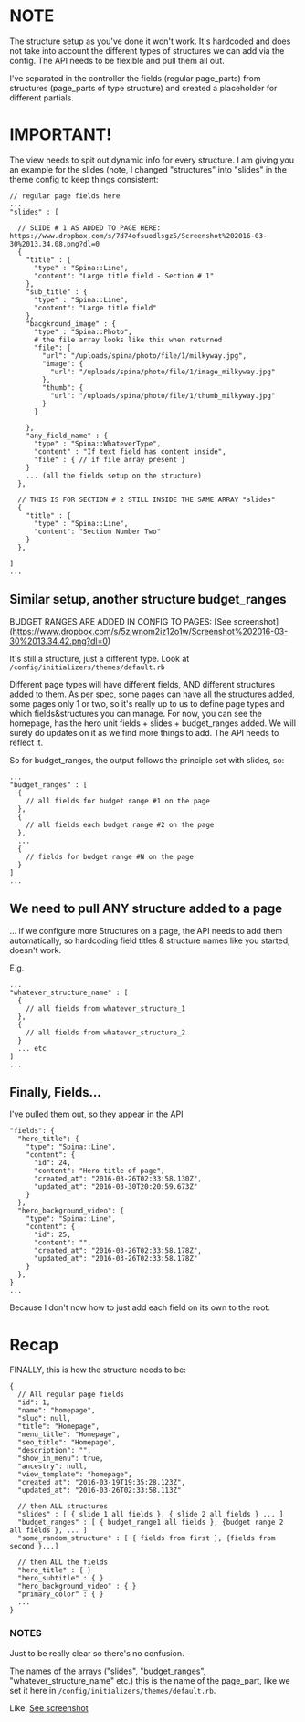 # NOTE

The structure setup as you've done it won't work. It's hardcoded and does not take into account the different types of structures we can add via the config. The API needs to be flexible and pull them all out.

I've separated in the controller the fields (regular page_parts) from structures (page_parts of type structure) and created a placeholder for different partials.


# IMPORTANT!
The view needs to spit out dynamic info for every structure. I am giving you an example for the slides (note, I changed "structures" into "slides" in the theme config to keep things consistent:

```
// regular page fields here
...
"slides" : [

  // SLIDE # 1 AS ADDED TO PAGE HERE: https://www.dropbox.com/s/7d74ofsuodlsgz5/Screenshot%202016-03-30%2013.34.08.png?dl=0
  {
    "title" : {
      "type" : "Spina::Line",
      "content": "Large title field - Section # 1"
    },
    "sub_title" : {
      "type" : "Spina::Line",
      "content": "Large title field"
    },
    "bacgkround_image" : {
      "type" : "Spina::Photo",
      # the file array looks like this when returned
      "file": {
        "url": "/uploads/spina/photo/file/1/milkyway.jpg",
        "image": {
          "url": "/uploads/spina/photo/file/1/image_milkyway.jpg"
        },
        "thumb": {
          "url": "/uploads/spina/photo/file/1/thumb_milkyway.jpg"
        }
      }

    },
    "any_field_name" : {
      "type" : "Spina::WhateverType",
      "content" : "If text field has content inside",
      "file" : { // if file array present }
    }
    ... (all the fields setup on the structure)
  },

  // THIS IS FOR SECTION # 2 STILL INSIDE THE SAME ARRAY "slides"
  {
    "title" : {
      "type" : "Spina::Line",
      "content": "Section Number Two"
    }
  },

]
...

```

## Similar setup, another structure budget_ranges

BUDGET RANGES ARE ADDED IN CONFIG TO PAGES: [See screenshot] (https://www.dropbox.com/s/5zjwnom2iz12o1w/Screenshot%202016-03-30%2013.34.42.png?dl=0)

It's still a structure, just a different type. Look at `/config/initializers/themes/default.rb`

Different page types will have different fields, AND different structures added to them. As per spec, some pages can have all the structures added, some pages only 1 or two, so it's really up to us to define page types and which fields&structures you can manage. For now, you can see the homepage, has the hero unit fields + slides + budget_ranges added. We will surely do updates on it as we find more things to add. The API needs to reflect it.

So for budget_ranges, the output follows the principle set with slides, so:

```
...
"budget_ranges" : [
  {
    // all fields for budget range #1 on the page
  },
  {
    // all fields each budget range #2 on the page
  },
  ...
  {
    // fields for budget range #N on the page
  }
]
...
```


## We need to pull ANY structure added to a page
... if we configure more Structures on a page, the API needs to add them automatically, so hardcoding field titles & structure names like you started, doesn't work.

E.g.

```
...
"whatever_structure_name" : [
  {
    // all fields from whatever_structure_1
  },
  {
    // all fields from whatever_structure_2
  }
  ... etc
]
...
```


## Finally, Fields...

I've pulled them out, so they appear in the API

```
"fields": {
  "hero_title": {
    "type": "Spina::Line",
    "content": {
      "id": 24,
      "content": "Hero title of page",
      "created_at": "2016-03-26T02:33:58.130Z",
      "updated_at": "2016-03-30T20:20:59.673Z"
    }
  },
  "hero_background_video": {
    "type": "Spina::Line",
    "content": {
      "id": 25,
      "content": "",
      "created_at": "2016-03-26T02:33:58.178Z",
      "updated_at": "2016-03-26T02:33:58.178Z"
    }
  },
}
...
```

Because I don't now how to just add each field on its own to the root.


# Recap
FINALLY, this is how the structure needs to be:

```
{
  // All regular page fields
  "id": 1,
  "name": "homepage",
  "slug": null,
  "title": "Homepage",
  "menu_title": "Homepage",
  "seo_title": "Homepage",
  "description": "",
  "show_in_menu": true,
  "ancestry": null,
  "view_template": "homepage",
  "created_at": "2016-03-19T19:35:28.123Z",
  "updated_at": "2016-03-26T02:33:58.113Z"

  // then ALL structures
  "slides" : [ { slide 1 all fields }, { slide 2 all fields } ... ]
  "budget_ranges" : [ { budget_range1 all fields }, {budget range 2 all fields }, ... ]
  "some_random_structure" : [ { fields from first }, {fields from second }...]

  // then ALL the fields
  "hero_title" : { }
  "hero_subtitle" : { }
  "hero_background_video" : { }
  "primary_color" : { }
  ...
}
```

### NOTES
Just to be really clear so there's no confusion.

The names of the arrays ("slides", "budget_ranges", "whatever_structure_name" etc.) this is the name of the page_part, like we set it here in `/config/initializers/themes/default.rb`.

Like: [See screenshot ](https://www.dropbox.com/s/jo1p97d2l4evvt2/Screenshot%202016-03-30%2013.27.42.png?dl=0)
